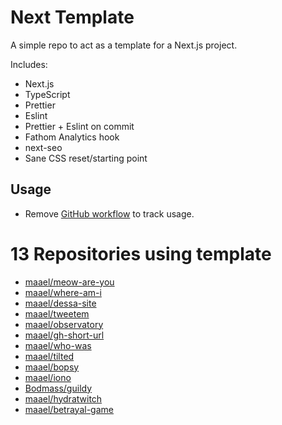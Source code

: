 # Next Template

A simple repo to act as a template for a Next.js project.

Includes:

- Next.js
- TypeScript
- Prettier
- Eslint
- Prettier + Eslint on commit
- Fathom Analytics hook
- next-seo
- Sane CSS reset/starting point

## Usage

- Remove [GitHub workflow](./github/workflows/usage.yml) to track usage.

<!-- TEMPLATE_LIST_START -->
# 13 Repositories using template

* [maael/meow-are-you](https://github.com/maael/meow-are-you)
* [maael/where-am-i](https://github.com/maael/where-am-i)
* [maael/dessa-site](https://github.com/maael/dessa-site)
* [maael/tweetem](https://github.com/maael/tweetem)
* [maael/observatory](https://github.com/maael/observatory)
* [maael/gh-short-url](https://github.com/maael/gh-short-url)
* [maael/who-was](https://github.com/maael/who-was)
* [maael/tilted](https://github.com/maael/tilted)
* [maael/bopsy](https://github.com/maael/bopsy)
* [maael/iono](https://github.com/maael/iono)
* [Bodmass/guildy](https://github.com/Bodmass/guildy)
* [maael/hydratwitch](https://github.com/maael/hydratwitch)
* [maael/betrayal-game](https://github.com/maael/betrayal-game)
<!-- TEMPLATE_LIST_END -->
